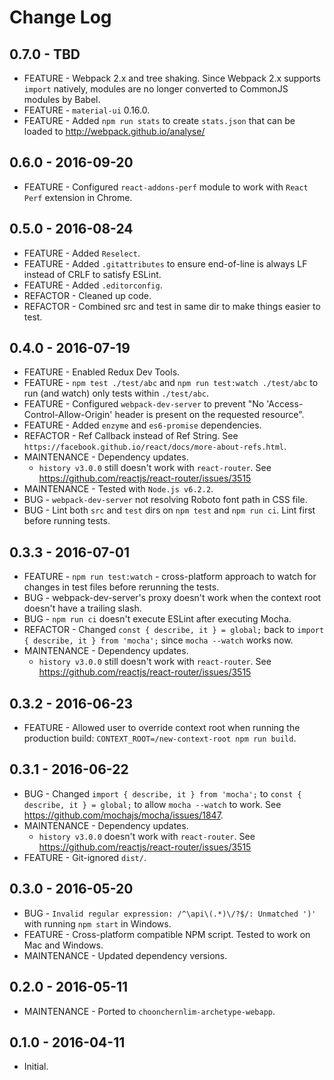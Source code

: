 # Change Log

## 0.7.0 - TBD

* FEATURE - Webpack 2.x and tree shaking. Since Webpack 2.x supports `import` natively, modules are no longer converted to CommonJS modules by Babel.
* FEATURE - `material-ui` 0.16.0.
* FEATURE - Added `npm run stats` to create `stats.json` that can be loaded to http://webpack.github.io/analyse/

## 0.6.0 - 2016-09-20

* FEATURE - Configured `react-addons-perf` module to work with `React Perf` extension in Chrome.

## 0.5.0 - 2016-08-24

* FEATURE - Added `Reselect`.
* FEATURE - Added `.gitattributes` to ensure end-of-line is always LF instead of CRLF to satisfy ESLint.
* FEATURE - Added `.editorconfig`.
* REFACTOR - Cleaned up code.
* REFACTOR - Combined src and test in same dir to make things easier to test.

## 0.4.0 - 2016-07-19

* FEATURE - Enabled Redux Dev Tools.
* FEATURE - `npm test ./test/abc` and `npm run test:watch ./test/abc` to run (and watch) only tests within `./test/abc`.
* FEATURE - Configured `webpack-dev-server` to prevent "No 'Access-Control-Allow-Origin' header is present on the requested resource".
* FEATURE - Added `enzyme` and `es6-promise` dependencies.
* REFACTOR - Ref Callback instead of Ref String. See `https://facebook.github.io/react/docs/more-about-refs.html`.
* MAINTENANCE - Dependency updates.
    * `history v3.0.0` still doesn't work with `react-router`. See https://github.com/reactjs/react-router/issues/3515
* MAINTENANCE - Tested with `Node.js v6.2.2`.
* BUG - `webpack-dev-server` not resolving Roboto font path in CSS file.
* BUG - Lint both `src` and `test` dirs on `npm test` and `npm run ci`. Lint first before running tests.

## 0.3.3 - 2016-07-01

* FEATURE - `npm run test:watch` - cross-platform approach to watch for changes in test files before rerunning the tests.
* BUG - webpack-dev-server's proxy doesn't work when the context root doesn't have a trailing slash.
* BUG - `npm run ci` doesn't execute ESLint after executing Mocha.
* REFACTOR - Changed `const { describe, it } = global;` back to `import { describe, it } from 'mocha';` since `mocha --watch` works now.
* MAINTENANCE - Dependency updates.
    * `history v3.0.0` still doesn't work with `react-router`. See https://github.com/reactjs/react-router/issues/3515

## 0.3.2 - 2016-06-23

* FEATURE - Allowed user to override context root when running the production build: `CONTEXT_ROOT=/new-context-root npm run build`.

## 0.3.1 - 2016-06-22

* BUG - Changed `import { describe, it } from 'mocha';` to `const { describe, it } = global;` to allow `mocha --watch` to work. See https://github.com/mochajs/mocha/issues/1847.
* MAINTENANCE - Dependency updates.
    * `history v3.0.0` doesn't work with `react-router`. See https://github.com/reactjs/react-router/issues/3515
* FEATURE - Git-ignored `dist/`.

## 0.3.0 - 2016-05-20

* BUG - `Invalid regular expression: /^\api\(.*)\/?$/: Unmatched ')'` with running `npm start` in Windows.
* FEATURE - Cross-platform compatible NPM script. Tested to work on Mac and Windows.
* MAINTENANCE - Updated dependency versions.

## 0.2.0 - 2016-05-11

* MAINTENANCE - Ported to `choonchernlim-archetype-webapp`.

## 0.1.0 - 2016-04-11

* Initial.
